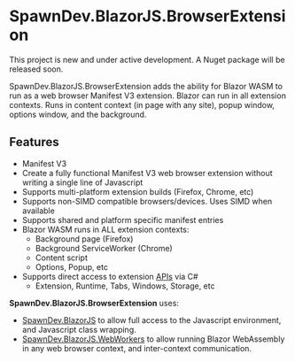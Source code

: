 
# SpawnDev.BlazorJS.BrowserExtension

This project is new and under active development. A Nuget package will be released soon.

SpawnDev.BlazorJS.BrowserExtension adds the ability for Blazor WASM to run as a web browser Manifest V3 extension. Blazor can run in all extension contexts. Runs in content context (in page with any site), popup window, options window, and the background.

## Features
- Manifest V3
- Create a fully functional Manifest V3 web browser extension without writing a single line of Javascript
- Supports multi-platform extension builds (Firefox, Chrome, etc)
- Supports non-SIMD compatible browsers/devices. Uses SIMD when available
- Supports shared and platform specific manifest entries
- Blazor WASM runs in ALL extension contexts: 
  - Background page (Firefox)
  - Background ServiceWorker (Chrome)
  - Content script
  - Options, Popup, etc
- Supports direct access to extension [APIs](https://developer.chrome.com/docs/extensions/reference/api) via C#
  - Extension, Runtime, Tabs, Windows, Storage, etc


**SpawnDev.BlazorJS.BrowserExtension** uses:  
- [SpawnDev.BlazorJS](https://github.com/LostBeard/SpawnDev.BlazorJS) to allow full access to the Javascript environment, and Javascript class wrapping.
- [SpawnDev.BlazorJS.WebWorkers](https://github.com/LostBeard/SpawnDev.BlazorJS.WebWorkers) to allow running Blazor WebAssembly in any web browser context, and inter-context communication.

